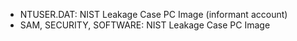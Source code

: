 - NTUSER.DAT: NIST Leakage Case PC Image (informant account)
- SAM, SECURITY, SOFTWARE: NIST Leakage Case PC Image
